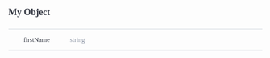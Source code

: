 <div>
    <div style="padding-bottom:10px;">
        <h1 style="font-family:Source Sans Pro;font-size:18px;color:#30343F;">My Object</h1></div>
    <div style="width:100%;height:auto;display:flex;flex-direction:row;flex-wrap:no-wrap;justify-content:flex-start;align-items:stretch;position:relative;border-top:1px solid #D2D8DE;">
        <div style="height:auto;width:100%;display:flex;flex-direction:column;flex-wrap:no-wrap;justify-content:flex-start;align-items:flex-start;">
            <div style="width:100%;height:auto;display:flex;flex-direction:row;flex-wrap:no-wrap;justify-content:flex-start;align-items:stretch;position:relative;"></div>
            <div style="width:100%;height:auto;display:flex;flex-direction:row;flex-wrap:no-wrap;justify-content:flex-start;align-items:stretch;position:relative;">
                <div style="width:100%;height:auto;">
                    <div>
                        <div>
                            <div style="width:100%;height:auto;display:flex;flex-direction:row;flex-wrap:no-wrap;justify-content:flex-start;align-items:stretch;position:relative;border-bottom:1px solid #E8EBEE;padding-top:14px;padding-bottom:14px;">
                                <div style="height:auto;width:auto;display:flex;flex-direction:column;flex-wrap:no-wrap;justify-content:flex-start;align-items:flex-start;margin-left:30px;margin-right:40px;">
                                    <div style="width:100%;height:auto;font-family:Source Code Pro;font-weight:500;font-size:13px;line-height:13px;color:rgb(48, 52, 63);user-select:none;word-wrap:normal;">firstName</div>
                                </div>
                                <div style="height:auto;width:100%;display:flex;flex-direction:column;flex-wrap:no-wrap;justify-content:flex-start;align-items:flex-start;">
                                    <div style="width:100%;height:auto;display:flex;flex-direction:row;flex-wrap:no-wrap;justify-content:flex-start;align-items:stretch;position:relative;">
                                        <div style="height:auto;width:100%;display:flex;flex-direction:column;flex-wrap:no-wrap;justify-content:flex-start;align-items:flex-start;">
                                            <div style="width:100%;font-family:Source Code Pro;font-weight:regular;font-size:13px;color:#8A93A3;line-height:13px;">string</div>
                                        </div>
                                    </div>
                                    <div style="width:100%;height:auto;display:flex;flex-direction:row;flex-wrap:no-wrap;justify-content:flex-start;align-items:stretch;position:relative;">
                                        <div>
                                            <style>
                                                .attributeDescription p {
                                                    margin-bottom: 4px;
                                                    font-family: Source Sans Pro;
                                                    font-size: 14px;
                                                    color: #8A93A3;
                                                    line-height: 21px;
                                                    font-weight: regular;
                                                }
                                                
                                                .attributeDescription p:last-child {
                                                    margin-bottom: 0px;
                                                }
                                                
                                                .attributeDescription ul {
                                                    margin-left: 20px;
                                                }
                                                
                                                .attributeDescription a {
                                                    color: #747E8E;
                                                    text-decoration: none;
                                                    border-bottom: 1px solid #DCE0E8;
                                                }
                                                
                                                .attributeDescription a:hover {
                                                    border-bottom: none;
                                                }
                                            </style>
                                            <div style="font-family:Source Sans Pro;font-size:13px;color:#8A93A3;line-height:150%;font-weight:regular;margin-top:6px;" class="attributeDescription">
                                                <p>Lorem ipsum dolor sit amet, consectetur adipiscing elit. Nunc tincidunt auctor erat nec vulputate. Donec ut urna urna. Phasellus nisl dolor, posuere non placerat a, efficitur nec elit. Cras mattis nulla
                                                    et volutpat ullamcorper.</p>
                                                <p>Donec posuere ipsum at est egestas tempus. Nullam sed interdum eros. Proin accumsan sodales sodales. Nam consequat convallis augue vitae pretium. Maecenas quis orci fringilla ex interdum vestibulum non sed
                                                    odio.</p>
                                                <ul>
                                                    <li>
                                                        <p>Lorem ipsum dolor sit amet, consectetur adipiscing elit</p>
                                                    </li>
                                                    <li>
                                                        <p>Duis malesuada velit id nunc porttitor, id interdum eros blandit</p>
                                                    </li>
                                                    <li>
                                                        <p>Pellentesque ut dui a libero varius ultrices at vel nunc</p>
                                                    </li>
                                                </ul>
                                                <p>Curabitur iaculis commodo finibus. Praesent suscipit velit ante, quis bibendum felis molestie vel. Nam ornare enim vitae est bibendum rhoncus. Donec et libero vel mi vehicula varius.</p>
                                                <ul>
                                                    <li>
                                                        <p>Lorem</p>
                                                    </li>
                                                    <li>
                                                        <p>Duis</p>
                                                    </li>
                                                    <li>
                                                        <p>Pellentesque</p>
                                                    </li>
                                                </ul>
                                            </div>
                                        </div>
                                    </div>
                                    <div style="width:100%;height:auto;display:flex;flex-direction:row;flex-wrap:no-wrap;justify-content:flex-start;align-items:stretch;position:relative;">
                                        <div style="width:auto;height:auto;margin-top:6px;margin-bottom:0px;margin-left:0px;margin-right:0px;font-weight:600;background-color:#F0F1F4;border-radius:3px;padding-top:4px;padding-bottom:4px;padding-left:8px;padding-right:8px;font-family:Source Sans Pro;font-size:13px;line-height:13px;color:#5D6470;">František</div>
                                    </div>
                                </div>
                            </div>
                            <div style="width:100%;height:auto;display:flex;flex-direction:row;flex-wrap:no-wrap;justify-content:flex-start;align-items:stretch;position:relative;border-bottom:0px;padding-top:14px;padding-bottom:14px;">
                                <div style="height:auto;width:auto;display:flex;flex-direction:column;flex-wrap:no-wrap;justify-content:flex-start;align-items:flex-start;margin-left:30px;margin-right:40px;">
                                    <div style="width:100%;height:auto;font-family:Source Code Pro;font-weight:500;font-size:13px;line-height:13px;color:rgb(48, 52, 63);user-select:none;word-wrap:normal;">lastName</div>
                                </div>
                                <div style="height:auto;width:100%;display:flex;flex-direction:column;flex-wrap:no-wrap;justify-content:flex-start;align-items:flex-start;">
                                    <div style="width:100%;height:auto;display:flex;flex-direction:row;flex-wrap:no-wrap;justify-content:flex-start;align-items:stretch;position:relative;">
                                        <div style="height:auto;width:100%;display:flex;flex-direction:column;flex-wrap:no-wrap;justify-content:flex-start;align-items:flex-start;">
                                            <div style="width:100%;font-family:Source Code Pro;font-weight:regular;font-size:13px;color:#8A93A3;line-height:13px;">string</div>
                                        </div>
                                    </div>
                                    <div style="width:100%;height:auto;display:flex;flex-direction:row;flex-wrap:no-wrap;justify-content:flex-start;align-items:stretch;position:relative;">
                                        <div>
                                            <style>
                                                .attributeDescription p {
                                                    margin-bottom: 4px;
                                                    font-family: Source Sans Pro;
                                                    font-size: 14px;
                                                    color: #8A93A3;
                                                    line-height: 21px;
                                                    font-weight: regular;
                                                }
                                                
                                                .attributeDescription p:last-child {
                                                    margin-bottom: 0px;
                                                }
                                                
                                                .attributeDescription ul {
                                                    margin-left: 20px;
                                                }
                                                
                                                .attributeDescription a {
                                                    color: #747E8E;
                                                    text-decoration: none;
                                                    border-bottom: 1px solid #DCE0E8;
                                                }
                                                
                                                .attributeDescription a:hover {
                                                    border-bottom: none;
                                                }
                                            </style>
                                            <div style="font-family:Source Sans Pro;font-size:13px;color:#8A93A3;line-height:150%;font-weight:regular;margin-top:6px;" class="attributeDescription">
                                                <p>Lorem ipsum dolor sit amet, consectetur adipiscing elit. Nunc tincidunt auctor erat nec vulputate. Donec ut urna urna. Phasellus nisl dolor, posuere non placerat a, efficitur nec elit. Cras mattis nulla
                                                    et volutpat ullamcorper.</p>
                                                <p>Donec posuere ipsum at est egestas tempus. Nullam sed interdum eros. Proin accumsan sodales sodales. Nam consequat convallis augue vitae pretium. Maecenas quis orci fringilla ex interdum vestibulum non sed
                                                    odio.</p>
                                                <ul>
                                                    <li>
                                                        <p>Lorem ipsum dolor sit amet, consectetur adipiscing elit</p>
                                                    </li>
                                                    <li>
                                                        <p>Duis malesuada velit id nunc porttitor, id interdum eros blandit</p>
                                                    </li>
                                                    <li>
                                                        <p>Pellentesque ut dui a libero varius ultrices at vel nunc</p>
                                                    </li>
                                                </ul>
                                                <p>Curabitur iaculis commodo finibus. Praesent suscipit velit ante, quis bibendum felis molestie vel. Nam ornare enim vitae est bibendum rhoncus. Donec et libero vel mi vehicula varius.</p>
                                                <ul>
                                                    <li>
                                                        <p>Lorem</p>
                                                    </li>
                                                    <li>
                                                        <p>Duis</p>
                                                    </li>
                                                    <li>
                                                        <p>Pellentesque</p>
                                                    </li>
                                                </ul>
                                            </div>
                                        </div>
                                    </div>
                                    <div style="width:100%;height:auto;display:flex;flex-direction:row;flex-wrap:no-wrap;justify-content:flex-start;align-items:stretch;position:relative;">
                                        <div style="width:auto;height:auto;margin-top:6px;margin-bottom:0px;margin-left:0px;margin-right:0px;font-weight:600;background-color:#F0F1F4;border-radius:3px;padding-top:4px;padding-bottom:4px;padding-left:8px;padding-right:8px;font-family:Source Sans Pro;font-size:13px;line-height:13px;color:#5D6470;">Polášek</div>
                                    </div>
                                </div>
                            </div>
                        </div>
                    </div>
                </div>
            </div>
        </div>
    </div>
</div>